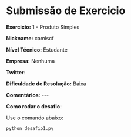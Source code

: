 # Submissão de Exercicio

**Exercicio:** 1 - Produto Simples

**Nickname:** camiscf

**Nível Técnico:** Estudante

**Empresa:** Nenhuma

**Twitter**: 

**Dificuldade de Resolução:** Baixa

**Comentários:** ---

**Como rodar o desafio**:

Use o comando abaixo:

```bash
python desafio1.py
```

